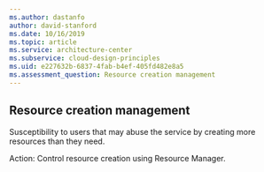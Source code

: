 ```yaml
---
ms.author: dastanfo
author: david-stanford
ms.date: 10/16/2019
ms.topic: article
ms.service: architecture-center
ms.subservice: cloud-design-principles
ms.uid: e227632b-6837-4fab-b4ef-405fd482e8a5
ms.assessment_question: Resource creation management
---
```

## Resource creation management

Susceptibility to users that may abuse the service by creating more resources than they need.

Action:
Control resource creation using Resource Manager.

